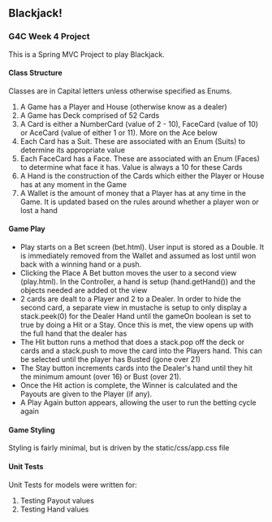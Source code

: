 ## Blackjack!

### G4C Week 4 Project

This is a Spring MVC Project to play Blackjack. 

#### Class Structure

Classes are in Capital letters unless otherwise specified as Enums.

1) A Game has a Player and House (otherwise know as a dealer) 
2) A Game has Deck comprised of 52 Cards
3) A Card is either a NumberCard (value of 2 - 10), FaceCard (value of 10) or AceCard (value of either 1 or 11). More on the Ace below
4) Each Card has a Suit. These are associated with an Enum (Suits) to determine its appropriate value
5) Each FaceCard has a Face. These are associated with an Enum (Faces) to determine what face it has. Value is always a 10 for these Cards
6) A Hand is the construction of the Cards which either the Player or House has at any moment in the Game
7) A Wallet is the amount of money that a Player has at any time in the Game. It is updated based on the rules around whether a player won or lost a hand

#### Game Play

* Play starts on a Bet screen (bet.html). User input is stored as a Double. It is immediately removed from the Wallet and assumed as lost until won back with a winning hand or a push.
* Clicking the Place A Bet button moves the user to a second view (play.html). In the Controller, a hand is setup (hand.getHand()) and the objects needed are added ot the view
* 2 cards are dealt to a Player and 2 to a Dealer. In order to hide the second card, a separate view in mustache is setup to only display a stack.peek(0) for the Dealer Hand until the gameOn boolean is set to true by doing a Hit or a Stay. Once this is met, the view opens up with the full hand that the dealer has
* The Hit button runs a method that does a stack.pop off the deck or cards and a stack.push to move the card into the Players hand. This can be selected until the player has Busted (gone over 21)
* The Stay button increments cards into the Dealer's hand until they hit the minimum amount (over 16) or Bust (over 21).
* Once the Hit action is complete, the Winner is calculated and the Payouts are given to the Player (if any). 
* A Play Again button appears, allowing the user to run the betting cycle again

#### Game Styling

Styling is fairly minimal, but is driven by the static/css/app.css file

#### Unit Tests

Unit Tests for models were written for: 

1) Testing Payout values
2) Testing Hand values
